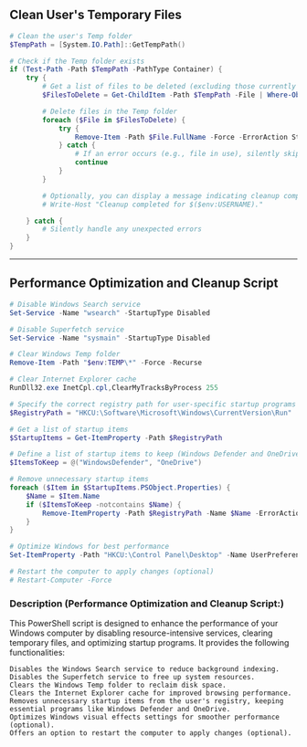 ## Clean User's Temporary Files
```powershell
# Clean the user's Temp folder
$TempPath = [System.IO.Path]::GetTempPath()

# Check if the Temp folder exists
if (Test-Path -Path $TempPath -PathType Container) {
    try {
        # Get a list of files to be deleted (excluding those currently in use)
        $FilesToDelete = Get-ChildItem -Path $TempPath -File | Where-Object { !$_.IsReadOnly }

        # Delete files in the Temp folder
        foreach ($File in $FilesToDelete) {
            try {
                Remove-Item -Path $File.FullName -Force -ErrorAction Stop
            } catch {
                # If an error occurs (e.g., file in use), silently skip the file
                continue
            }
        }

        # Optionally, you can display a message indicating cleanup completion
        # Write-Host "Cleanup completed for $($env:USERNAME)."

    } catch {
        # Silently handle any unexpected errors
    }
}
```
--------------------
## Performance Optimization and Cleanup Script
```powershell
# Disable Windows Search service
Set-Service -Name "wsearch" -StartupType Disabled

# Disable Superfetch service
Set-Service -Name "sysmain" -StartupType Disabled

# Clear Windows Temp folder
Remove-Item -Path "$env:TEMP\*" -Force -Recurse

# Clear Internet Explorer cache
RunDll32.exe InetCpl.cpl,ClearMyTracksByProcess 255

# Specify the correct registry path for user-specific startup programs
$RegistryPath = "HKCU:\Software\Microsoft\Windows\CurrentVersion\Run"

# Get a list of startup items
$StartupItems = Get-ItemProperty -Path $RegistryPath

# Define a list of startup items to keep (Windows Defender and OneDrive)
$ItemsToKeep = @("WindowsDefender", "OneDrive")

# Remove unnecessary startup items
foreach ($Item in $StartupItems.PSObject.Properties) {
    $Name = $Item.Name
    if ($ItemsToKeep -notcontains $Name) {
        Remove-ItemProperty -Path $RegistryPath -Name $Name -ErrorAction SilentlyContinue
    }
}

# Optimize Windows for best performance
Set-ItemProperty -Path "HKCU:\Control Panel\Desktop" -Name UserPreferencesMask -Value 90

# Restart the computer to apply changes (optional)
# Restart-Computer -Force
```
### Description (Performance Optimization and Cleanup Script:)
This PowerShell script is designed to enhance the performance of your Windows computer by disabling resource-intensive services, clearing temporary files, and optimizing startup programs. It provides the following functionalities:

    Disables the Windows Search service to reduce background indexing.
    Disables the Superfetch service to free up system resources.
    Clears the Windows Temp folder to reclaim disk space.
    Clears the Internet Explorer cache for improved browsing performance.
    Removes unnecessary startup items from the user's registry, keeping essential programs like Windows Defender and OneDrive.
    Optimizes Windows visual effects settings for smoother performance (optional).
    Offers an option to restart the computer to apply changes (optional).

